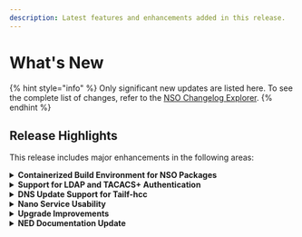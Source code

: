 ```yaml
---
description: Latest features and enhancements added in this release.
---
```


# What's New

{% hint style="info" %}
Only significant new updates are listed here. To see the complete list of changes, refer to the [NSO Changelog Explorer](https://developer.cisco.com/docs/nso/changelog-explorer/).
{% endhint %}

## Release Highlights <a href="#d5e42" id="d5e42"></a>

This release includes major enhancements in the following areas:

<details>

<summary><strong>Containerized Build Environment for NSO Packages</strong></summary>

A new container image, called Development Image, is available from [Cisco Software Download](https://software.cisco.com/download/home). This image comes with the necessary environment and software for building NSO packages.

Documentation Updates:

* Updated and expanded the [Containerized NSO](administration/installation-and-deployment/containerized-nso.md) describing the new image flavor.

</details>

<details>

<summary><strong>Support for LDAP and TACACS+ Authentication</strong></summary>

Two new authentication packages are now available in `$NCS_DIR/packages/auth`: `cisco-nso-ldap-auth` and `cisco-nso-tacacs-auth`. They provide support for LDAP and TACACS+ protocols through the Package Authentication mechanism.

Documentation Updates:

* Refer to the respective `README` file inside each package for usage and configuration options.

</details>

<details>

<summary><strong>DNS Update Support for Tailf-hcc</strong></summary>

The tailf-hcc package now allows submitting an RFC2136 Dynamic DNS Update to a name server on High Availability (HA) failover, simplifying geographically redundant NSO HA setup.

Documentation Updates:

* Added the section [Layer-3 DNS Update](administration/management/high-availability.md#ug.ha.hcc.deployment) describing the new functionality.

</details>

<details>

<summary><strong>Nano Service Usability</strong></summary>

Multiple changes with nano services (documented in [Nano Services for Staged Provisioning](development/core-concepts/nano-services-staged-provisioning.md)) streamline their development and use:

* The `ncs-make-package` command now supports the `--nano-skeleton [python/java]` option.
* The functionality of `self-as-service-status` is now the default.
* The self component in a nano service plan is now generated automatically if not defined in the service model.
* Canceled actions in the side effects queue can be manually scheduled for a retry.
* Improved performance of initial create of a nano service with the `converge-on-re-deploy` extension.

Documentation Updates:

* Updated the section [NACM Rules and Services](administration/management/aaa-infrastructure.md#d5e6693) to better document required permissions for nano services.

</details>

<details>

<summary><strong>Upgrade Improvements</strong></summary>

CDB schema upgrades now use an optimized algorithm, resulting in faster upgrades and the ability to preview schema changes through a packages reload dry-run option. A separate upgrade log can be configured for information about CDB upgrade as well.

Additionally, information on upgrading HA Raft clusters has been added.

Documentation Updates:

* Updated the section [Loading Packages](administration/management/nso-packages.md#ug.package\_mgmt.loading) describing the dry-run functionality.
* Added the section [Packages Upgrades in Raft Cluster](administration/management/high-availability.md#packages-upgrades-in-raft-cluster) and the section called [Version Upgrade of Cluster Nodes](administration/management/high-availability.md#ch\_ha.raft\_upgrade) for Raft HA.

</details>

<details>

<summary><strong>NED Documentation Update</strong></summary>

The old NED Development document has been updated and split into two parts. The part on managing and using NEDs is now incorporated into Administration, while the part detailing the creation of new NEDs is now found in the Development.

Documentation Updates:

* Added [NED Administration](administration/management/ned-administration.md) on managing and using NEDs.
* Added [NED Development](development/advanced-development/developing-neds/) on the creation of new NEDs.

</details>
